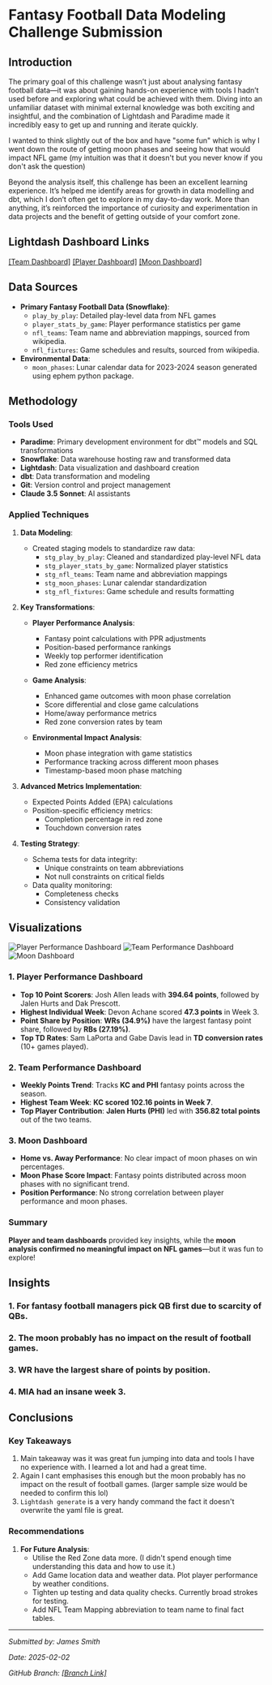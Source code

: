 # Fantasy Football Data Modeling Challenge Submission

## Introduction
The primary goal of this challenge wasn’t just about analysing fantasy football data—it was about gaining hands-on experience with tools I hadn’t used before and exploring what could be achieved with them. Diving into an unfamiliar dataset with minimal external knowledge was both exciting and insightful, and the combination of Lightdash and Paradime made it incredibly easy to get up and running and iterate quickly.

I wanted to think slightly out of the box and have "some fun" which is why I went down the route of getting moon phases and seeing how that would impact NFL game (my intuition was that it doesn't but you never know if you don't ask the question)

Beyond the analysis itself, this challenge has been an excellent learning experience. It’s helped me identify areas for growth in data modelling and dbt, which I don’t often get to explore in my day-to-day work. More than anything, it’s reinforced the importance of curiosity and experimentation in data projects and the benefit of getting outside of your comfort zone.

## Lightdash Dashboard Links
[\[Team Dashboard\]](https://app.lightdash.cloud/projects/ebd2e0b6-47a3-451f-9370-3e6d2886e75f/dashboards/15e8eda1-2b61-466b-9f66-badf63baac27/view?filters=%7B%22dimensions%22%3A%5B%7B%22id%22%3A%229b400bed-2a3a-47a5-a31c-ff78c8a0ef94%22%2C%22target%22%3A%7B%22fieldId%22%3A%22fct_weekly_top_performers_recent_team%22%2C%22fieldName%22%3A%22recent_team%22%2C%22tableName%22%3A%22fct_weekly_top_performers%22%7D%2C%22values%22%3A%5B%22KC%22%2C%22PHI%22%2C%22ARI%22%2C%22ATL%22%2C%22BAL%22%2C%22BUF%22%2C%22CAR%22%2C%22CHI%22%2C%22CIN%22%2C%22CLE%22%2C%22DEN%22%2C%22DAL%22%2C%22DET%22%2C%22GB%22%2C%22HOU%22%2C%22IND%22%2C%22JAX%22%2C%22LA%22%2C%22LAC%22%2C%22LV%22%2C%22MIA%22%2C%22MIN%22%2C%22NO%22%2C%22NE%22%2C%22NYG%22%2C%22NYJ%22%2C%22PIT%22%2C%22SF%22%2C%22TB%22%2C%22TEN%22%2C%22WAS%22%2C%22SEA%22%5D%2C%22disabled%22%3Afalse%2C%22operator%22%3A%22equals%22%7D%5D%2C%22metrics%22%3A%5B%5D%2C%22tableCalculations%22%3A%5B%5D%7D)
[\[Player Dashboard\]](https://app.lightdash.cloud/projects/ebd2e0b6-47a3-451f-9370-3e6d2886e75f/dashboards/e4327d7f-be93-4fcb-98c3-ecde42063298/view)
[\[Moon Dashboard\]](https://app.lightdash.cloud/projects/ebd2e0b6-47a3-451f-9370-3e6d2886e75f/dashboards/693ed9b4-dd21-4831-9c3a-a66fe5ed278c/view)

## Data Sources
- **Primary Fantasy Football Data (Snowflake)**:
  - `play_by_play`: Detailed play-level data from NFL games
  - `player_stats_by_game`: Player performance statistics per game
  - `nfl_teams`: Team name and abbreviation mappings, sourced from wikipedia.
  - `nfl_fixtures`: Game schedules and results, sourced from wikipedia.
- **Environmental Data**:
  - `moon_phases`: Lunar calendar data for 2023-2024 season generated using ephem python package.
  
## Methodology

### Tools Used
- **Paradime**: Primary development environment for dbt™ models and SQL transformations
- **Snowflake**: Data warehouse hosting raw and transformed data
- **Lightdash**: Data visualization and dashboard creation
- **dbt**: Data transformation and modeling
- **Git**: Version control and project management
- **Claude 3.5 Sonnet**: AI assistants

### Applied Techniques
1. **Data Modeling**:
   - Created staging models to standardize raw data:
     - `stg_play_by_play`: Cleaned and standardized play-level NFL data
     - `stg_player_stats_by_game`: Normalized player statistics
     - `stg_nfl_teams`: Team name and abbreviation mappings
     - `stg_moon_phases`: Lunar calendar standardization
     - `stg_nfl_fixtures`: Game schedule and results formatting

2. **Key Transformations**:
   - **Player Performance Analysis**:
     - Fantasy point calculations with PPR adjustments
     - Position-based performance rankings
     - Weekly top performer identification
     - Red zone efficiency metrics
   
   - **Game Analysis**:
     - Enhanced game outcomes with moon phase correlation
     - Score differential and close game calculations
     - Home/away performance metrics
     - Red zone conversion rates by team
   
   - **Environmental Impact Analysis**:
     - Moon phase integration with game statistics
     - Performance tracking across different moon phases
     - Timestamp-based moon phase matching

3. **Advanced Metrics Implementation**:
   - Expected Points Added (EPA) calculations
   - Position-specific efficiency metrics:
     - Completion percentage in red zone
     - Touchdown conversion rates

4. **Testing Strategy**:
   - Schema tests for data integrity:
     - Unique constraints on team abbreviations
     - Not null constraints on critical fields
   - Data quality monitoring:
     - Completeness checks
     - Consistency validation

## Visualizations
![Player Performance Dashboard](./images/player_performance_dashboard.png)
![Team Performance Dashboard](./images/team_performance_dashboard.png)
![Moon Dashboard](./images/moon_dashboard.png)

### 1. Player Performance Dashboard  
- **Top 10 Point Scorers**: Josh Allen leads with **394.64 points**, followed by Jalen Hurts and Dak Prescott.  
- **Highest Individual Week**: Devon Achane scored **47.3 points** in Week 3.  
- **Point Share by Position**: **WRs (34.9%)** have the largest fantasy point share, followed by **RBs (27.19%)**.  
- **Top TD Rates**: Sam LaPorta and Gabe Davis lead in **TD conversion rates** (10+ games played).  

### 2. Team Performance Dashboard  
- **Weekly Points Trend**: Tracks **KC and PHI** fantasy points across the season.  
- **Highest Team Week**: **KC scored 102.16 points in Week 7**.  
- **Top Player Contribution**: **Jalen Hurts (PHI)** led with **356.82 total points** out of the two teams.  

### 3. Moon Dashboard  
- **Home vs. Away Performance**: No clear impact of moon phases on win percentages.  
- **Moon Phase Score Impact**: Fantasy points distributed across moon phases with no significant trend.  
- **Position Performance**: No strong correlation between player performance and moon phases.  

### Summary  
**Player and team dashboards** provided key insights, while the **moon analysis confirmed no meaningful impact on NFL games**—but it was fun to explore!


## Insights

### 1. For fantasy football managers pick QB first due to scarcity of QBs.
### 2. The moon probably has no impact on the result of football games.
### 3. WR have the largest share of points by position.
### 4. MIA had an insane week 3.

## Conclusions

### Key Takeaways
1. Main takeaway was it was great fun jumping into data and tools I have no experience with. I learned a lot and had a great time.
2. Again I cant emphasises this enough but the moon probably has no impact on the result of football games. (larger sample size would be needed to confirm this lol)
3. `Lightdash generate` is a very handy command the fact it doesn't overwrite the yaml file is great.


### Recommendations
1. **For Future Analysis**:
   - Utilise the Red Zone data more. (I didn't spend enough time understanding this data and how to use it.)
   - Add Game location data and weather data. Plot player performance by weather conditions.
   - Tighten up testing and data quality checks. Currently broad strokes for testing.
   - Add NFL Team Mapping abbreviation to team name to final fact tables.


---
*Submitted by: James Smith*

*Date: 2025-02-02*

*GitHub Branch: [\[Branch Link\]](https://github.com/paradime-io/nfl_data_modeling_challenge/tree/james-smith)*